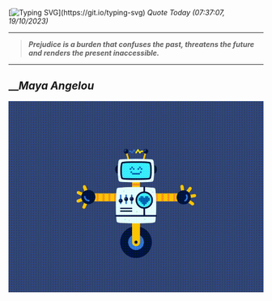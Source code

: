 [![Typing SVG](https://readme-typing-svg.herokuapp.com?font=Press+Start+2P&color=C2F784&size=35&width=900&height=100&lines=Hello+World%2C+I'm+Hung+!)](https://git.io/typing-svg) 
_Quote Today (07:37:07, 19/10/2023)_
___
>**_Prejudice is a burden that confuses the past, threatens the future and renders the present inaccessible._**
___

## __**_Maya Angelou_**

![RobotDance](src/assets/images/robot-dancing-dribble.gif?style=center)
